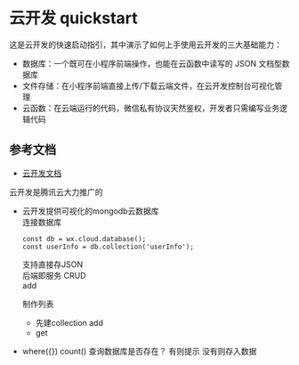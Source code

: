 # 云开发 quickstart

这是云开发的快速启动指引，其中演示了如何上手使用云开发的三大基础能力：

- 数据库：一个既可在小程序前端操作，也能在云函数中读写的 JSON 文档型数据库
- 文件存储：在小程序前端直接上传/下载云端文件，在云开发控制台可视化管理
- 云函数：在云端运行的代码，微信私有协议天然鉴权，开发者只需编写业务逻辑代码

## 参考文档

- [云开发文档](https://developers.weixin.qq.com/miniprogram/dev/wxcloud/basis/getting-started.html)


云开发是腾讯云大力推广的
- 云开发提供可视化的mongodb云数据库   
  连接数据库  
  ```
  const db = wx.cloud.database();
  const userInfo = db.collection('userInfo');
  ```   
  支持直接存JSON  
  后端即服务 CRUD   
  add

  制作列表
  - 先建collection add
  - get

- where({})  count()
查询数据库是否存在？ 有则提示 没有则存入数据